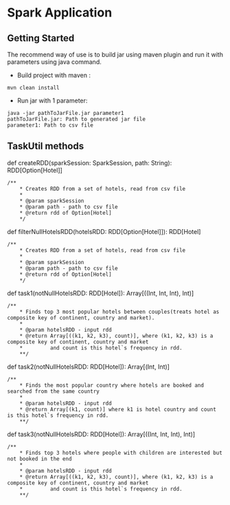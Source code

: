 # Spark Application

## Getting Started
The recommend way of use is to build jar using maven plugin and run it with parameters using java command.

* Build project with maven :
```
mvn clean install
```
* Run jar with 1 parameter:
```
java -jar pathToJarFile.jar parameter1
pathToJarFile.jar: Path to generated jar file
parameter1: Path to csv file
```

## TaskUtil methods

def createRDD(sparkSession: SparkSession, path: String): RDD[Option[Hotel]]
```
/**
    * Creates RDD from a set of hotels, read from csv file
    *
    * @param sparkSession
    * @param path - path to csv file
    * @return rdd of Option[Hotel]
    */
```
 def filterNullHotelsRDD(hotelsRDD: RDD[Option[Hotel]]): RDD[Hotel]
```
/**
    * Creates RDD from a set of hotels, read from csv file
    *
    * @param sparkSession
    * @param path - path to csv file
    * @return rdd of Option[Hotel]
    */
```
def task1(notNullHotelsRDD: RDD[Hotel]): Array[((Int, Int, Int), Int)]
```
/**
    * Finds top 3 most popular hotels between couples(treats hotel as composite key of continent, country and market).
    *
    * @param hotelsRDD - input rdd
    * @return Array[((k1, k2, k3), count)], where (k1, k2, k3) is a composite key of continent, country and market
    *         and count is this hotel`s frequency in rdd.
    **/
```
def task2(notNullHotelsRDD: RDD[Hotel]): Array[(Int, Int)]
```
/**
    * Finds the most popular country where hotels are booked and searched from the same country
    *
    * @param hotelsRDD - input rdd
    * @return Array[(k1, count)] where k1 is hotel country and count is this hotel`s frequency in rdd.
    **/

```
def task3(notNullHotelsRDD: RDD[Hotel]): Array[((Int, Int, Int), Int)]
```
/**
    * Finds top 3 hotels where people with children are interested but not booked in the end
    *
    * @param hotelsRDD - input rdd
    * @return Array[((k1, k2, k3), count)], where (k1, k2, k3) is a composite key of continent, country and market
    *         and count is this hotel`s frequency in rdd.
    **/
```